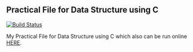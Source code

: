 Practical File for Data Structure using C
---

[![Build Status](https://travis-ci.org/crazyuploader/C.svg?branch=master)](https://travis-ci.org/crazyuploader/C)

My Practical File for Data Structure using C which also can be run online [HERE](https://practicalc.jugalkishore.repl.run/).
